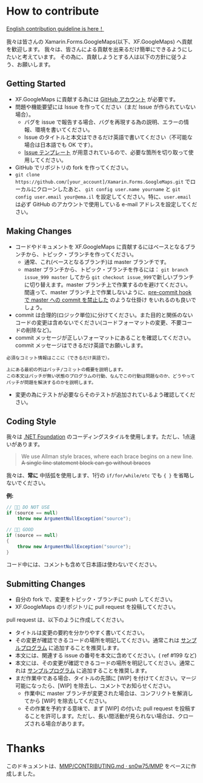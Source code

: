 # How to contribute

[English contribution guideline is here！](CONTRIBUTING.md)

我々は皆さんの Xamarin.Forms.GoogleMaps(以下、XF.GoogleMaps) へ貢献を歓迎します。
我々は、皆さんによる貢献を出来るだけ簡単にできるようにしたいと考えています。
その為に、貢献しようとする人は以下の方針に従うよう、お願いします。

## Getting Started

* XF.GoogleMaps に貢献する為には [GitHub アカウント](https://github.com/signup/free) が必要です。
* 問題や機能要望には Issue を作ってください（まだ Issue が作られていない場合）。
  * バグを issue で報告する場合、バグを再現する為の説明、エラーの情報、環境を書いてください。
  * Issue のタイトルと本文はできるだけ英語で書いてください（不可能な場合は日本語でも OK です）。
  * [Issue テンプレート](ISSUE_TEMPLATE.md) が用意されているので、必要な箇所を切り取って使用してください。
* GitHub でリポジトリの fork を作ってください。
* ``git clone https://github.com/[your_account]/Xamarin.Forms.GoogleMaps.git`` でローカルにクローンしたあと、 ``git config user.name yourname`` と ``git config user.email your@ema.il`` を設定してください。特に、``user.email`` は必ず GitHub のアカウントで使用している e-mail アドレスを設定してください。

## Making Changes

* コードやドキュメントを XF.GoogleMaps に貢献するにはベースとなるブランチから、トピック・ブランチを作ってください。
  * 通常、これ(ベースとなるブランチ)は master ブランチです。
  * master ブランチから、トピック・ブランチを作るには： `git branch
    issue_999 master` してから `git
    checkout issue_999`で新しいブランチに切り替えます。master ブランチ上で作業するのを避けてください。
    間違って、master ブランチ上で作業しないように、[pre-commit hook で master への commit を禁止した](http://blog.n-z.jp/blog/2014-02-07-pre-commit-hook.html) のような仕掛け
    をいれるのも良いでしょう。
* commit は合理的(ロジック単位)に分けてください。また目的と関係のないコードの変更は含めないでください(コードフォーマットの変更、不要コードの削除など)。
* commit メッセージが正しいフォーマットにあることを確認してください。commit メッセージはできるだけ英語でお願いします。

````
必須なコミット情報はここに（できるだけ英語で）。

上にある最初の列はパッチ/コミットの概要を説明します。
この本文はパッチが無い状態のプログラムの行動、なんでこの行動は問題なのか、どうやってパッチが問題を解決するのかを説明します。
````

* 変更の為にテストが必要ならそのテストが追加されているよう確認してください。

## Coding Style

我々は [.NET Foundation](https://github.com/dotnet/corefx/blob/master/Documentation/coding-guidelines/coding-style.md) のコーディングスタイルを使用します。ただし、1点違いがあります。

> We use Allman style braces, where each brace begins on a new line. ~~A single line statement block can go without braces~~

我々は、**常に** 中括弧を使用します、1行の ``if/for/while/etc`` でも ``{ }`` を省略しないでください。

**例:**

```csharp
// 👎🏽 DO NOT USE
if (source == null) 
    throw new ArgumentNullException("source");

// 👍🏽 GOOD
if (source == null)
{
    throw new ArgumentNullException("source");
}
```

コード中には、コメントも含めて日本語は使わないでください。

## Submitting Changes

* 自分の fork で、変更をトピック・ブランチに push してください。
* XF.GoogleMaps のリポジトリに pull request を投稿してください。

pull request は、以下のように作成してください。

* タイトルは変更の要約を分かりやすく書いてください。
* その変更が確認できるコードの場所を明記してください。通常これは [サンプルプログラム](https://github.com/amay077/Xamarin.Forms.GoogleMaps/tree/master/XFGoogleMapSample) に追加することを推奨します。
* 本文には、関連する issue の番号を本文に含めてください。( ref #199 など)
* 本文には、その変更が確認できるコードの場所を明記してください。通常これは [サンプルプログラム](https://github.com/amay077/Xamarin.Forms.GoogleMaps/tree/master/XFGoogleMapSample) に追加することを推奨します。
* まだ作業中である場合、タイトルの先頭に [WIP] を付けてください。マージ可能になったら、[WIP] を除去し、コメントでお知らせください。
  * 作業中に master ブランチが変更された場合は、コンフリクトを解消してから [WIP] を除去してください。
  * その作業を予約する意味で、まず [WIP] の付いた pull request を投稿することを許可します。ただし、長い間活動が見られない場合は、クローズされる場合があります。

# Thanks

このドキュメントは、[MMP/CONTRIBUTING.md · sn0w75/MMP](https://github.com/sn0w75/MMP/blob/master/CONTRIBUTING.md) をベースに作成しました。
